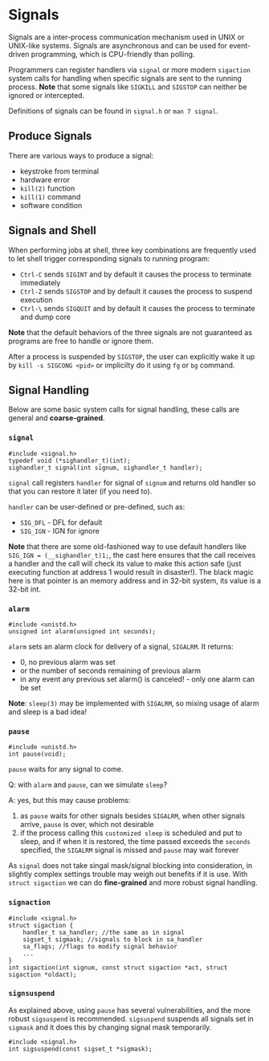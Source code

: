 # Signals

Signals are a inter-process communication mechanism used in UNIX or UNIX-like systems. Signals are asynchronous and can be used for event-driven programming, which is CPU-friendly than polling.

Programmers can register handlers via `signal` or more modern `sigaction` system calls for handling when specific signals are sent to the running process. **Note** that some signals like `SIGKILL` and `SIGSTOP` can neither be ignored or intercepted.

Definitions of signals can be found in `signal.h` or `man 7 signal`.

## Produce Signals

There are various ways to produce a signal:

* keystroke from terminal
* hardware error
* `kill(2)` function
* `kill(1)` command
* software condition

## Signals and Shell

When performing jobs at shell, three key combinations are frequently used to let shell trigger corresponding signals to running program:

* `Ctrl-C` sends `SIGINT` and by default it causes the process to terminate immediately
* `Ctrl-Z` sends `SIGSTOP` and by default it causes the process to suspend execution
* `Ctrl-\` sends `SIGQUIT` and by default it causes the process to terminate and dump core

**Note** that the default behaviors of the three signals are not guaranteed as programs are free to handle or ignore them.

After a process is suspended by `SIGSTOP`, the user can explicitly wake it up by `kill -s SIGCONG <pid>` or implicilty do it using `fg` or `bg` command.

## Signal Handling

Below are some basic system calls for signal handling, these calls are general and **coarse-grained**.

### `signal`

    #include <signal.h>
    typedef void (*sighandler_t)(int);
    sighandler_t signal(int signum, sighandler_t handler);

`signal` call registers `handler` for signal of `signum` and returns old handler so that you can restore it later (if you need to).

`handler` can be user-defined or pre-defined, such as:
* `SIG_DFL` - DFL for default
* `SIG_IGN` - IGN for ignore

**Note** that there are some old-fashioned way to use default handlers like `SIG_IGN = (__sighandler_t)1;`, the cast here ensures that the call receives a handler and the call will check its value to make this action safe (just executing function at address 1 would result in disaster!). The black magic here is that pointer is an memory address and in 32-bit system, its value is a 32-bit int.

### `alarm`

    #include <unistd.h>
    unsigned int alarm(unsigned int seconds);

`alarm` sets an alarm clock for delivery of a signal, `SIGALRM`. It returns:

* 0, no previous alarm was set
* or the number of seconds remaining of previous alarm
* in any event any previous set alarm() is canceled! - only one alarm can be set

**Note**: `sleep(3)` may be implemented with `SIGALRM`, so mixing usage of alarm and sleep is a bad idea!

### `pause`

    #include <unistd.h>
    int pause(void);

`pause` waits for any signal to come.

Q: with `alarm` and `pause`, can we simulate `sleep`?

A: yes, but this may cause problems:

1. as `pause` waits for other signals besides `SIGALRM`, when other signals arrive, `pause` is over, which not desirable
1. if the process calling this `customized sleep` is scheduled and put to sleep, and if when it is restored, the time passed exceeds the `seconds` specified, the `SIGALRM` signal is missed and `pause` may wait forever

As `signal` does not take singal mask/signal blocking into consideration, in slightly complex settings trouble may weigh out benefits if it is use. With `struct sigaction` we can do **fine-grained** and more robust signal handling.

### `signaction`

    #include <signal.h>
    struct sigaction {
        handler_t sa_handler; //the same as in signal
        sigset_t sigmask; //signals to block in sa_handler
        sa_flags; //flags to modify signal behavior
        ...
    }
    int sigaction(int signum, const struct sigaction *act, struct sigaction *oldact);

### `signsuspend`

As explained above, using `pause` has several vulnerabilities, and the more robust `sigsuspend` is recommended. `sigsuspend` suspends all signals set in `sigmask` and it does this by changing signal mask temporarily.

    #include <signal.h>
    int sigsuspend(const sigset_t *sigmask);

